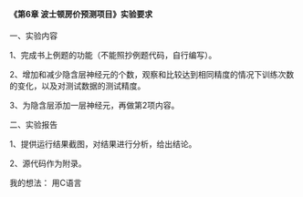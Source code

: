 #### 《第6章 波士顿房价预测项目》实验要求

一、实验内容

1、完成书上例题的功能（不能照抄例题代码，自行编写）。

2、增加和减少隐含层神经元的个数，观察和比较达到相同精度的情况下训练次数的变化，以及对测试数据的测试精度。

3、为隐含层添加一层神经元，再做第2项内容。

二、实验报告

1、提供运行结果截图，对结果进行分析，给出结论。

2、源代码作为附录。

我的想法： 用C语言